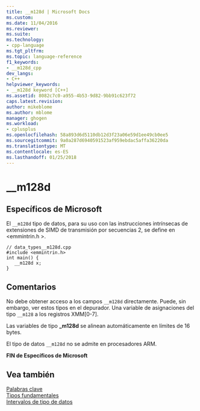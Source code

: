 ```yaml
---
title: __m128d | Microsoft Docs
ms.custom: 
ms.date: 11/04/2016
ms.reviewer: 
ms.suite: 
ms.technology:
- cpp-language
ms.tgt_pltfrm: 
ms.topic: language-reference
f1_keywords:
- __m128d_cpp
dev_langs:
- C++
helpviewer_keywords:
- __m128d keyword [C++]
ms.assetid: 8082c7c0-a955-4b53-9d82-9bb91c623f72
caps.latest.revision: 
author: mikeblome
ms.author: mblome
manager: ghogen
ms.workload:
- cplusplus
ms.openlocfilehash: 58a893d6d5110db12d3f23a06e59d1ee49cb0ee5
ms.sourcegitcommit: 9a0a287d6940591523af959ebdac5affa36220da
ms.translationtype: MT
ms.contentlocale: es-ES
ms.lasthandoff: 01/25/2018
---
```

# <a name="m128d"></a>__m128d
## <a name="microsoft-specific"></a>Específicos de Microsoft  
 El `__m128d` tipo de datos, para su uso con las instrucciones intrínsecas de extensiones de SIMD de transmisión por secuencias 2, se define en \<emmintrin.h >.  
  
```  
// data_types__m128d.cpp  
#include <emmintrin.h>  
int main() {  
   __m128d x;  
}  
```  
  
## <a name="remarks"></a>Comentarios  
 No debe obtener acceso a los campos `__m128d` directamente. Puede, sin embargo, ver estos tipos en el depurador. Una variable de asignaciones del tipo `__m128` a los registros XMM[0-7].  
  
 Las variables de tipo **_m128d** se alinean automáticamente en límites de 16 bytes.  
  
 El tipo de datos `__m128d` no se admite en procesadores ARM.  
  
**FIN de Específicos de Microsoft**  
  
## <a name="see-also"></a>Vea también  
 [Palabras clave](../cpp/keywords-cpp.md)   
 [Tipos fundamentales](../cpp/fundamental-types-cpp.md)   
 [Intervalos de tipo de datos](../cpp/data-type-ranges.md)